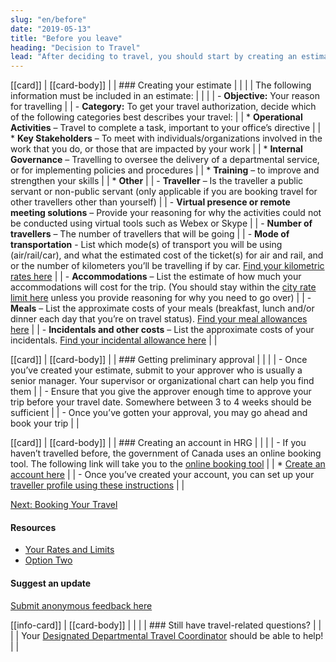 ```yaml
---
slug: "en/before"
date: "2019-05-13"
title: "Before you leave"
heading: "Decision to Travel"
lead: "After deciding to travel, you should start by creating an estimate. The estimate should give an overall approximation of what the total cost of the trip will be, so that it can the be approved."
---
```

<div class="content-left col-xs-12 col-sm-12 col-md-8">

[[card]]
| [[card-body]]
| | ### Creating your estimate
| |
| | The following information must be included in an estimate:
| |
| | - **Objective:** Your reason for travelling
| | - **Category:** To get your travel authorization, decide which of the following categories best describes your travel:
| |   * **Operational Activities** – Travel to complete a task, important to your office’s directive
| |   * **Key Stakeholders** – To meet with individuals/organizations involved in the work that you do, or those that are impacted by your work
| |   * **Internal Governance** – Travelling to oversee the delivery of a departmental service, or for implementing policies and procedures
| |   * **Training** – to improve and strengthen your skills
| |   * **Other**
| | - **Traveller** – Is the traveller a public servant or non-public servant (only applicable if you are booking travel for other travellers other than yourself)
| | - **Virtual presence or remote meeting solutions** – Provide your reasoning for why the activities could not be conducted using virtual tools such as Webex or Skype
| | - **Number of travellers** – The number of travellers that will be going
| | - **Mode of transportation** - List which mode(s) of transport you will be using (air/rail/car), and what the estimated cost of the ticket(s) for air and rail, and or the number of kilometers you’ll be travelling if by car. [Find your kilometric rates here](https://www.njc-cnm.gc.ca/directive/d10/v238/s658/en#s658-tc-tm)
| | - **Accommodations** – List the estimate of how much your accommodations will cost for the trip. (You should stay within the [city rate limit here](https://rehelv-acrd.tpsgc-pwgsc.gc.ca/preface-eng.aspx#allcityratelimits) unless you provide reasoning for why you need to go over)
| | - **Meals** – List the approximate costs of your meals (breakfast, lunch and/or dinner each day that you’re on travel status). [Find your meal allowances here](https://www.njc-cnm.gc.ca/directive/d10/v238/s659/en#s659-tc-tm)
| | - **Incidentals and other costs** – List the approximate costs of your incidentals. [Find your incidental allowance here](https://www.njc-cnm.gc.ca/directive/d10/v238/s659/en#s659-tc-tm)
| |

[[card]]
| [[card-body]]
| | ### Getting preliminary approval
| |
| | - Once you’ve created your estimate, submit to your approver who is usually a senior manager. Your supervisor or organizational chart can help you find them
| | - Ensure that you give the approver enough time to approve your trip before your travel date. Somewhere between 3 to 4 weeks should be sufficient
| | - Once you’ve gotten your approval, you may go ahead and book your trip
| |

[[card]]
| [[card-body]]
| | ### Creating an account in HRG
| |
| | - If you haven’t travelled before, the government of Canada uses an online booking tool. The following link will take you to the [online booking tool](https://isuite6.hrgworldwide.com/gcportal/en-ca/sts.aspx)
| |   * [Create an account here](https://isuite6.hrgworldwide.com/tabid/292/Default.aspx)
| | - Once you’ve created your account, you can set up your [traveller profile using these instructions](https://isuite6.hrgworldwide.com/Portals/6/docs/EN%20-%20UG%20-%20Completing%20a%20traveller%20profile%20-%2019jui2019.pdf)
| |

[Next: Booking Your Travel](/en/booktravel)

</div>

<div class="content-right col-xs-6 col-md-4">

#### Resources
* [Your Rates and Limits](/en/rates)
* [Option Two](/)

#### Suggest an update
[Submit anonymous feedback here](https://docs.google.com/forms/d/e/1FAIpQLSf9y3VY3ADLpQ4kQLGvOo4cIdEEi5Hs3en-0lWRc4wQeTRheg/viewform)


[[info-card]]
| [[card-body]]
| |
| | ### Still have travel-related questions?
| |
| | Your [Designated Departmental Travel Coordinator](https://www.tbs-sct.gc.ca/ap/list-liste/dtc-cmv-eng.asp) should be able to help!
| |

</div>